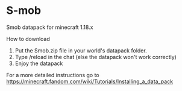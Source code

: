 # S-mob
Smob datapack for minecraft 1.18.x

How to download 

1. Put the Smob.zip file in your world's datapack folder.
2. Type /reload in the chat (else the datapack won't work correctly)
3. Enjoy the datapack

For a more detailed instructions go to
https://minecraft.fandom.com/wiki/Tutorials/Installing_a_data_pack

